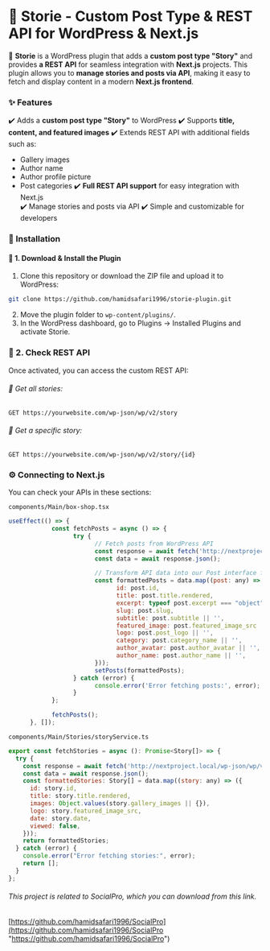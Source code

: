 # 📖 Storie - Custom Post Type & REST API for WordPress & Next.js

🚀 **Storie** is a WordPress plugin that adds a **custom post type "Story"** and provides **a REST API** for seamless integration with **Next.js** projects. This plugin allows you to **manage stories and posts via API**, making it easy to fetch and display content in a modern **Next.js frontend**.

### ✨ Features 
✔️ Adds a **custom post type "Story"** to WordPress
✔️ Supports **title, content, and featured images**
✔️ Extends REST API with additional fields such as:
   - Gallery images
   - Author name
   - Author profile picture
   - Post categories
✔️ **Full REST API support** for easy integration with Next.js  
✔️ Manage stories and posts via API
✔️ Simple and customizable for developers

### 📌 Installation
#### 🔹 1. Download & Install the Plugin
1. Clone this repository or download the ZIP file and upload it to WordPress:
```bash
git clone https://github.com/hamidsafari1996/storie-plugin.git
```
2. Move the plugin folder to `wp-content/plugins/`.
3. In the WordPress dashboard, go to Plugins → Installed Plugins and activate Storie.

### 🔹 2. Check REST API
Once activated, you can access the custom REST API:
###### 📌 Get all stories:
`GET https://yourwebsite.com/wp-json/wp/v2/story`
###### 📌 Get a specific story:
`GET https://yourwebsite.com/wp-json/wp/v2/story/{id}`

### ⚙️ Connecting to Next.js
You can check your APIs in these sections:

`components/Main/box-shop.tsx`
```javascript
useEffect(() => {
            const fetchPosts = async () => {
                  try {
                        // Fetch posts from WordPress API
                        const response = await fetch('http://nextproject.local/wp-json/wp/v2/posts');
                        const data = await response.json();

                        // Transform API data into our Post interface format
                        const formattedPosts = data.map((post: any) => ({
                              id: post.id,
                              title: post.title.rendered,
                              excerpt: typeof post.excerpt === "object" ? post.excerpt.rendered : post.excerpt || '',
                              slug: post.slug,
                              subtitle: post.subtitle || '',
                              featured_image: post.featured_image_src || '',
                              logo: post.post_logo || '',
                              category: post.category_name || '',
                              author_avatar: post.author_avatar || '',
                              author_name: post.author_name || '',
                        }));
                        setPosts(formattedPosts);
                  } catch (error) {
                        console.error('Error fetching posts:', error);
                  }
            };

            fetchPosts();
      }, []);
```
`components/Main/Stories/storyService.ts`
```javascript
export const fetchStories = async (): Promise<Story[]> => {
  try {
    const response = await fetch('http://nextproject.local/wp-json/wp/v2/story');
    const data = await response.json();
    const formattedStories: Story[] = data.map((story: any) => ({
      id: story.id,
      title: story.title.rendered,
      images: Object.values(story.gallery_images || {}),
      logo: story.featured_image_src,
      date: story.date,
      viewed: false,
    }));
    return formattedStories;
  } catch (error) {
    console.error("Error fetching stories:", error);
    return [];
  }
};
```
###### This project is related to SocialPro, which you can download from this link.
[https://github.com/hamidsafari1996/SocialPro](https://github.com/hamidsafari1996/SocialPro "https://github.com/hamidsafari1996/SocialPro")